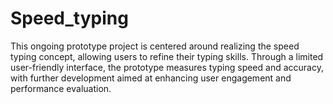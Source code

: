 # Speed_typing
This ongoing prototype project is centered around realizing the speed typing concept, allowing users to refine their typing skills. Through a limited user-friendly interface, the prototype measures typing speed and accuracy, with further development aimed at enhancing user engagement and performance evaluation.
